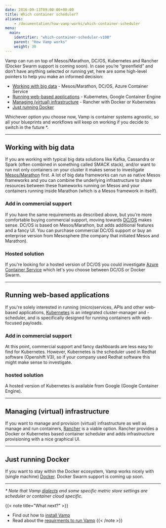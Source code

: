 ```yaml
---
date: 2016-09-13T09:00:00+00:00
title: Which container scheduler?
aliases:
    - /documentation/how-vamp-works/which-container-scheduler
menu:
  main:
    identifier: "which-container-scheduler-v100"
    parent: "How Vamp works"
    weight: 30
---
```

Vamp can run on top of Mesos/Marathon, DC/OS, Kubernetes and Rancher (Docker Swarm support is coming soon). In case you’re “greenfield” and don’t have anything selected or running yet, here are some high-level pointers to help you make an informed decision:

* [Working with big data](/documentation/how-vamp-works/v0.9.5/which-container-scheduler/#working-with-big-data) - Mesos/Marathon, DC/OS, Azure Container Service
* [Running web-based applications](/documentation/how-vamp-works/v0.9.5/which-container-scheduler/#running-web-based-applications) - Kubernetes, Google Container Engine
* [Managing (virtual) infrastructure](/documentation/how-vamp-works/v0.9.5/which-container-scheduler/#managing-virtual-infrastructure) - Rancher with Docker or Kubernetes
* [Just running Docker](/documentation/how-vamp-works/v0.9.5/which-container-scheduler/#just-running-docker)

Whichever option you choose now, Vamp is container systems agnostic, so all your blueprints and workflows will keep on working if you decide to switch in the future *.

-------

## Working with big data
If you are working with typical big data solutions like Kafka, Cassandra or Spark (often combined in something called SMACK stack), and/or want to run not only containers on your cluster it makes sense to investigate [Mesos/Marathon](/documentation/installation/v0.9.5/mesos-marathon/) first. A lot of big data frameworks can run as native Mesos frameworks and you can combine the underlying infrastructure to share resources between these frameworks running on Mesos and your containers running inside Marathon (which is a Mesos framework in itself).

### Add in commercial support
If you have the same requirements as described above, but you're more comfortable buying commercial support, moving towards [DC/OS](/documentation/installation/v0.9.5/dcos/) makes sense. DC/OS is based on Mesos/Marathon, but adds additional features and a fancy UI. You can purchase commercial DC/OS support or buy an enterprise version from Mesosphere (the company that initiated Mesos and Marathon).

### Hosted solution
If you're looking for a hosted version of DC/OS you could investigate [Azure Container Service](/documentation/installation/v0.9.5/azure-container-service/) which let's you choose between DC/OS or Docker Swarm.

-------

## Running web-based applications
If you're solely interested in running (micro)services, APIs and other web-based applications, [Kubernetes](/documentation/installation/v0.9.5/kubernetes/) is an integrated cluster-manager and -scheduler, and is specifically designed for running containers with web-focused payloads.

### Add in commercial support
At this point, commercial support and fancy dashboards are less easy to find for Kubernetes. However, Kubernetes is the scheduler used in Redhat software (Openshift V3), so if your company used Redhat software this might make sense to investigate.

### hosted solution
A hosted version of Kubernetes is available from Google (Google Container Engine).

-------

## Managing (virtual) infrastructure
If you want to manage and provision (virtual) infrastructure as well as manage and run containers, [Rancher](/documentation/installation/v0.9.5/rancher/) is a viable option. Rancher provides a Docker or Kubernetes based container scheduler and adds infrastructure provisioning with a nice graphical UI.

-------

## Just running Docker
If you want to stay within the Docker ecosystem, Vamp works nicely with (single machine) [Docker](/documentation/installation/v0.9.5/docker/). Docker Swarm support is coming up soon.

-------

_* Note that Vamp [dialects](/documentation/using-vamp/v0.9.5/blueprints#dialects) and some specific metric store settings are scheduler or container cloud specific._

{{< note title="What next?" >}}
* Find out how to [install Vamp](/documentation/installation/v0.9.5/overview)
* Read about the [requirments to run Vamp](/documentation/how-vamp-works/v0.9.5/requirements)
{{< /note >}}
